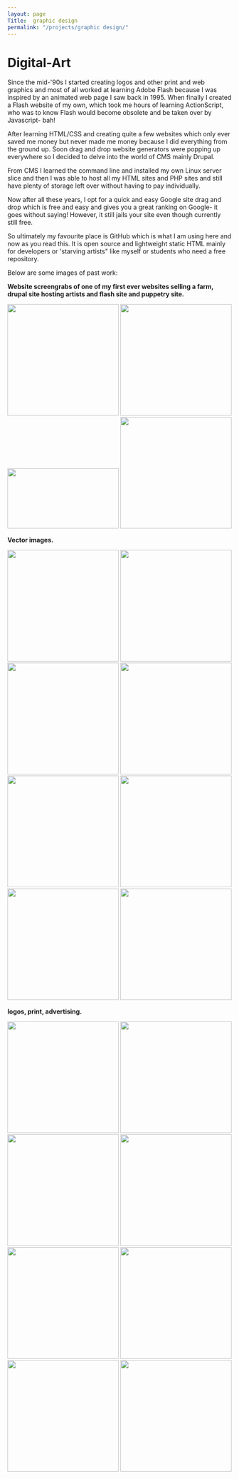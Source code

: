 ```yaml
---
layout: page
Title:  graphic design
permalink: "/projects/graphic design/"
---
```

# Digital-Art
<p>Since the mid-'90s I started creating logos and other print and web graphics and most of all worked at learning Adobe Flash because I was inspired by an animated web page I saw back in 1995.
When finally I created a Flash website of my own, which took me hours of learning ActionScript, who was to know Flash would become obsolete and be taken over by Javascript- bah! </p>
<p>After learning HTML/CSS and creating quite a few websites which only ever saved me money but never made me money because I did everything from the ground up. Soon drag and drop website generators were popping up everywhere so I decided to delve into the world of CMS mainly Drupal.</p> <p> From CMS I learned the command line and installed my own Linux server slice and then I was able to host all my HTML sites and PHP sites and still have plenty of storage left over without having to pay individually.</p>
<p>Now after all these years, I opt for a quick and easy Google site drag and drop which is free and easy and gives you a great ranking on Google- it goes without saying! However, it still jails your site even though currently still free.</p><p> So ultimately my favourite place is GitHub which is what I am using here and now as you read this. It is open source and lightweight static HTML mainly for developers or 'starving artists" like myself or students who need a free repository.</p>

<p>Below are some images of past work:</p>

<p><b> Website screengrabs of one of my first ever websites selling a farm, drupal site hosting artists and flash site and puppetry site.</b></p>

<img src="{{site.baseurl}}/images/graphic design/farm.png" width="250" height="250">
<img src="{{site.baseurl}}/images/graphic design/notabad.jpg" width="250" height="250">
<img src="{{site.baseurl}}/images/graphic design/snake.png" width="250" height="135">
<img src="{{site.baseurl}}/images/graphic design/puppetry.png" width="250" height="250">

<p><b>Vector images.</b></p>

<img src="{{site.baseurl}}/images/graphic design/selwyn.png" width="250" height="250">
<img src="{{site.baseurl}}/images/graphic design/tziporah.png" width="250" height="250">
<img src="{{site.baseurl}}/images/graphic design/sp_bright.jpg" width="250" height="250">
<img src="{{site.baseurl}}/images/graphic design/sp_bpink.png" width="250" height="250">
<img src="{{site.baseurl}}/images/graphic design/keupper.png" width="250" height="250">
<img src="{{site.baseurl}}/images/graphic design/paulina.jpg" width="250" height="250">
<img src="{{site.baseurl}}/images/graphic design/vectors2.png" width="250" height="250">
<img src="{{site.baseurl}}/images/graphic design/sp_orange.png" width="250" height="250">

<p><b>logos, print, advertising.</b></p>
<img src="{{site.baseurl}}/images/graphic design/yabbit.jpg" width="250" height="250">
<img src="{{site.baseurl}}/images/graphic design/mylogo.png" width="250" height="250">
<img src="{{site.baseurl}}/images/graphic design/physio.jpg" width="250" height="250">
<img src="{{site.baseurl}}/images/graphic design/chicks'n'silk.png" width="250" height="250">
<img src="{{site.baseurl}}/images/graphic design/correct2.png" width="250" height="250">
<img src="{{site.baseurl}}/images/graphic design/cart.jpg" width="250" height="250">
<img src="{{site.baseurl}}/images/graphic design/water.jpg" width="250" height="250">
<img src="{{site.baseurl}}/images/graphic design/red.png" width="250" height="250">

